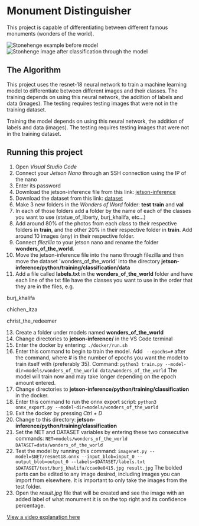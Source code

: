 # Monument Distinguisher

This project is capable of differentiating between different famous monuments (wonders of the world).

![Stonehenge example before model](https://github.com/epsilon71/Wonders-of-the-World-Classification/assets/102933624/7a23246e-2a5d-4a06-bf8a-50acc8b3bd28)
![Stonhenge image after classification through the model](https://github.com/epsilon71/Wonders-of-the-World-Classification/assets/102933624/7ff53f6b-e26c-4329-8a9e-cbf22c78805b)

## The Algorithm

This project uses the resnet-18 neural network to train a machine learning model to differentiate between different images and their classes. The training depends on using this neural network, the addition of labels and data (images). The testing requires testing images that were not in the training dataset.

Training the model depends on using this neural network, the addition of labels and data (images). The testing requires testing images that were not in the training dataset.

## Running this project

1. Open _Visual Studio Code_
2. Connect your _Jetson Nano_ through an SSH connection using the IP of the nano
3. Enter its password
4. Download the jetson-inference file from this link: [jetson-inference](https://github.com/dusty-nv/jetson-inference)
5. Download the dataset from this link: [dataset](https://www.kaggle.com/datasets/balabaskar/wonders-of-the-world-image-classification/download?datasetVersionNumber=2)
6. Make 3 new folders in the _Wonders of Word_ folder: **test** **train** and **val**
7. In each of those folders add a folder by the name of each of the classes you want to use (statue_of_liberty, burj_khalifa, etc...)
8. Add around 80% of the photos from each class to their respective folders in **train**, and the other 20% in their respective folder in **train**. Add around 10 images (any) in their respective folder.
9. Connect _filezilla_ to your jetson nano and rename the folder **wonders_of_the_world**.
10. Move the jetson-inference file into the nano through filezilla and then move the dataset 'wonders_of_the_world' into the directory **jetson-inference/python/training/classification/data**
11. Add a file called **labels.txt** in the **wonders_of_the_world** folder and have each line of the txt file have the classes you want to use in the order that they are in the files, e.g.

burj_khalifa

chichen_itza

christ_the_redeemer

13. Create a folder under models named **wonders_of_the_world**
15. Change directories to **jetson-inference/** in the VS Code terminal
16. Enter the docker by entering: `./docker/run.sh`
17. Enter this command to begin to train the model. Add ` --epochs=#` after the command, where # is the number of epochs you want the model to train itself with (preferably 35). Command: `python3 train.py --model-dir=models/wonders_of_the_world data/wonders_of_the_world` The model will train now and may take longer depending on the epoch amount entered.
18. Change directories to **jetson-inference/python/training/classification** in the docker.
19. Enter this command to run the onnx export script: `python3 onnx_export.py --model-dir=models/wonders_of_the_world`
20. Exit the docker by pressing _Ctrl + D_
21. Change to this directory: **jetson-inference/python/training/classification**
22. Set the NET and DATASET variables by entering these two consecutive commands: `NET=models/wonders_of_the_world` `DATASET=data/wonders_of_the_world`
23. Test the model by running this command: `imagenet.py --model=$NET/resnet18.onnx --input_blob=input_0 --output_blob=output_0 --labels=$DATASET/labels.txt $DATASET/test/burj_khalifa/ccae0e0415.jpg result.jpg` The bolded parts can be edited to any image desired, including images you can import from elsewhere. It is important to only take the images from the test folder.
24. Open the _result.jpg_ file that will be created and see the image with an added label of what monument it is on the top right and its confidence percentage.


[View a video explanation here](https://youtu.be/YxDQeJB-jog)
